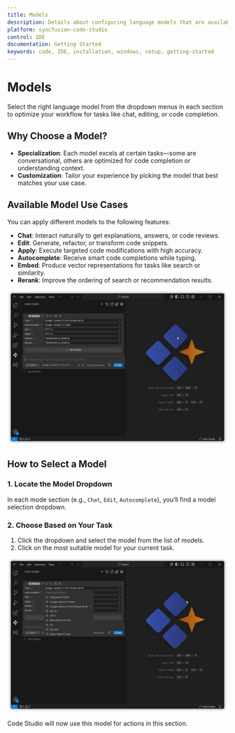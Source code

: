 ```yaml
---
title: Models
description: Details about configuring language models that are available for use in Syncfusion code studio IDE.
platform: syncfusion-code-studio
control: IDE
documentation: Getting Started
keywords: code, IDE, installation, windows, setup, getting-started
---
```


# Models

Select the right language model from the dropdown menus in each section to optimize your workflow for tasks like chat, editing, or code completion.

## Why Choose a Model?

- **Specialization**: Each model excels at certain tasks—some are conversational, others are optimized for code completion or understanding context.
- **Customization**: Tailor your experience by picking the model that best matches your use case.

## Available Model Use Cases

You can apply different models to the following features:

- **Chat**: Interact naturally to get explanations, answers, or code reviews.
- **Edit**: Generate, refactor, or transform code snippets.
- **Apply**: Execute targeted code modifications with high accuracy.
- **Autocomplete**: Receive smart code completions while typing.
- **Embed**: Produce vector representations for tasks like search or similarity.
- **Rerank**: Improve the ordering of search or recommendation results.

<img src="../reference-images/model2.png" alt="model">

## How to Select a Model

### 1. Locate the Model Dropdown

In each mode section (e.g., `Chat`, `Edit`, `Autocomplete`), you’ll find a model selection dropdown.

### 2. Choose Based on Your Task

1.  Click the dropdown and select the model from the list of models.
2.  Click on the most suitable model for your current task.

<img src="../reference-images/model3.png" alt="model">

Code Studio will now use this model for actions in this section.
